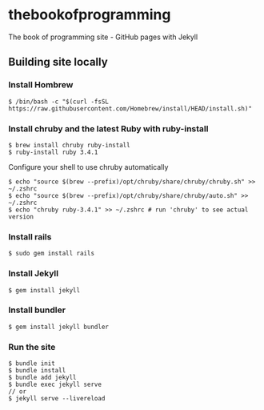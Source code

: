 # thebookofprogramming

The book of programming site - GitHub pages with Jekyll

## Building site locally

### Install Hombrew

```
$ /bin/bash -c "$(curl -fsSL https://raw.githubusercontent.com/Homebrew/install/HEAD/install.sh)"
```

### Install chruby and the latest Ruby with ruby-install

```
$ brew install chruby ruby-install
$ ruby-install ruby 3.4.1
```

Configure your shell to use chruby automatically

```
$ echo "source $(brew --prefix)/opt/chruby/share/chruby/chruby.sh" >> ~/.zshrc
$ echo "source $(brew --prefix)/opt/chruby/share/chruby/auto.sh" >> ~/.zshrc
$ echo "chruby ruby-3.4.1" >> ~/.zshrc # run 'chruby' to see actual version
```

### Install rails

```
$ sudo gem install rails
```

### Install Jekyll

```
$ gem install jekyll
```

### Install bundler

```
$ gem install jekyll bundler
```

### Run the site

```
$ bundle init
$ bundle install
$ bundle add jekyll
$ bundle exec jekyll serve
// or
$ jekyll serve --livereload
```
